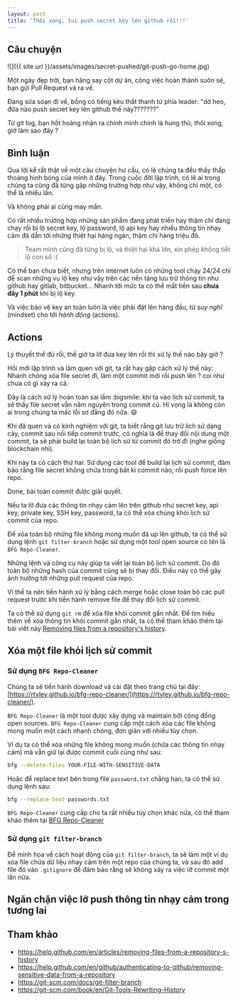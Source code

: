 ```yaml
---
layout: post
title: 'Thôi xong, tui push secret key lên github rồi!!!'
---
```


## Câu chuyện

![]({{ site.url }}/assets/images/secret-pushed/git-push-go-home.jpg)

Một ngày đẹp trời, bạn hăng say cột dự án, công việc hoàn thành suôn sẻ, bạn gửi Pull Request và ra về.

Đang sửa soạn đi về, bỗng có tiếng kêu thất thanh từ phía leader: "dờ heo, đứa nào push secret key lên github thế này???????"

Từ git log, bạn hốt hoảng nhận ra chính mình chính là hung thủ, thôi xong, giờ làm sao đây ?

## Bình luận

Qua lời kể rất thật về một câu chuyện hư cấu, có lẽ chúng ta đều thấy thấp thoáng hình bóng của mình ở đây. Trong cuộc đời lập trình, có lẽ ai trong chúng ta cũng đã từng gặp những trường hợp như vậy, không chỉ một, có thể là nhiều lần.

Và không phải ai cũng may mắn.

Có rất nhiều trường hợp những sản phẩm đang phát triển hay thậm chí đang chạy rồi bị lộ secret key, lộ password, lộ api key hay nhiều thông tin nhạy cảm đã dẫn tới những thiệt hại hàng ngàn, thậm chí hàng triệu đô.

> Team mình cũng đã từng bị lộ, và thiệt hại khá lớn, xin phép không tiết lộ con số :(

Có thể bạn chưa biết, nhưng trên internet luôn có những tool chạy 24/24 chỉ để scan những vụ lộ key như vậy trên các nền tảng lưu trữ thông tin như github hay gitlab, bitbucket...
Nhanh tới mức ta có thể mất tiền sau **chưa đầy 1 phút** khi bị lộ key.

Và việc bảo vệ key an toàn luôn là việc phải đặt lên hàng đầu, từ _suy nghĩ_ (mindset) cho tới _hành động_ (actions).

## Actions

Lý thuyết thế đủ rồi, thế giờ ta lỡ đưa key lên rồi thì xử lý thế nào bây giờ ?

Hồi mới lập trình và làm quen với git, ta rất hay gặp cách xử lý thế này: Nhanh chóng xóa file secret đi, làm một commit mới rồi push lên ? coi như chưa có gì xảy ra cả.

Đây là cách xử lý hoàn toàn sai lầm :bigsmile: khi ta vào lịch sử commit, ta sẽ thấy file secret vẫn nằm nguyên trong commit cũ. Hi vọng là không còn ai trong chúng ta mắc lỗi sơ đẳng đó nữa. :smile:

Khi đã quen và có kinh nghiệm với git, ta biết rằng git lưu trữ lịch sử dạng cây, commit sau nối tiếp commit trước, có nghĩa là để thay đổi nội dung một commit, ta sẽ phải build lại toàn bộ lịch sử từ commit đó trở đi (nghe giống blockchain nhỉ).

Khi này ta có cách thứ hai: Sử dụng các tool để build lại lịch sử commit, đảm bảo rằng file secret không chứa trong bất kì commit nào, rồi push force lên repo.

Done, bài toán commit được giải quyết.

Nếu ta lỡ đưa các thông tin nhạy cảm lên trên github như secret key, api key, private key, SSH key, password, ta có thể xóa chúng khỏi lịch sử commit của repo.

Để xóa toàn bộ những file không mong muốn đã up lên github, ta có thể sử dụng lệnh `git filter-branch` hoặc sử dụng một tool open source có tên là `BFG Repo-Cleaner`.

Những lệnh và công cụ này giúp ta viết lại toàn bộ lịch sử commit. Do đó toàn bộ những hash của commit cũng sẽ bị thay đổi. Điều này có thể gây ảnh hưởng tới những pull request của repo.

Vì thế ta nên tiến hành xử lý bằng cách merge hoặc close toàn bộ các pull request trước khi tiến hành remove file để thay đổi lịch sử commit.

Ta có thể sử dụng `git rm` để xóa file khỏi commit gần nhất. Để tìm hiểu thêm về xóa thông tin khỏi commit gần nhất, ta có thể tham khảo thêm tại bài viết này [Removing files from a repository's history](https://help.github.com/en/articles/removing-files-from-a-repository-s-history).

## Xóa một file khỏi lịch sử commit

### Sử dụng `BFG Repo-Cleaner`

Chúng ta sẽ tiến hành download và cài đặt theo trang chủ tại đây: [https://rtyley.github.io/bfg-repo-cleaner/](https://rtyley.github.io/bfg-repo-cleaner/).

`BFG Repo-Cleaner` là một tool được xây dựng và maintain bởi cộng đồng open sources. `BFG Repo-Cleaner` cung cấp một cách xóa các file không mong muốn một cách nhanh chóng, đơn giản với nhiều tùy chọn.

Ví dụ ta có thể xóa những file không mong muốn (chứa các thông tin nhạy cảm) mà vẫn giữ lại được commit cuối cùng như sau:

```sh
bfg --delete-files YOUR-FILE-WITH-SENSITIVE-DATA
```

Hoặc để replace text bên trong file `password.txt` chẳng hạn, ta có thể sử dụng lệnh sau:

```sh
bfg --replace-text passwords.txt
```

`BFG Repo-Cleaner` cung cấp cho ta rất nhiều tùy chọn khác nữa, có thể tham khảo thêm tại [BFG Repo-Cleaner](https://rtyley.github.io/bfg-repo-cleaner/)

### Sử dụng `git filter-branch`

Để minh họa về cách hoạt động của `git filter-branch`, ta sẽ làm một ví dụ xóa file chứa dữ liệu nhạy cảm trên một repo của chúng ta, và sau đó add file đó vào `.gitignore` để đảm bảo rằng sẽ không xảy ra việc lỡ commit một lần nữa.

## Ngăn chặn việc lỡ push thông tin nhạy cảm trong tương lai

## Tham khảo

- https://help.github.com/en/articles/removing-files-from-a-repository-s-history
- https://help.github.com/en/github/authenticating-to-github/removing-sensitive-data-from-a-repository
- https://git-scm.com/docs/git-filter-branch
- https://git-scm.com/book/en/Git-Tools-Rewriting-History
